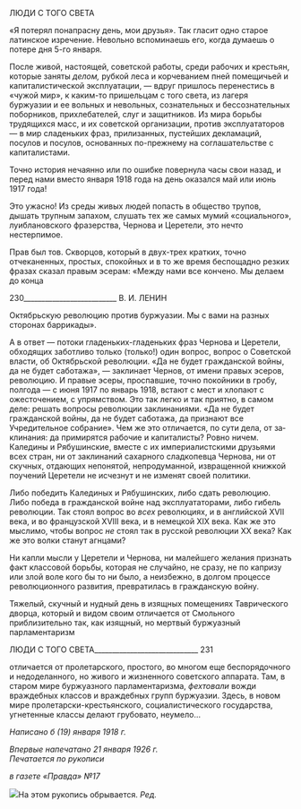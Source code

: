 ЛЮДИ С ТОГО СВЕТА

«Я потерял понапрасну день, мои друзья». Так гласит одно старое латинское изрече­ние. Невольно вспоминаешь его, когда думаешь о потере дня 5-го января.

После живой, настоящей, советской работы, среди рабочих и крестьян, которые за­няты _делом,_ рубкой леса и корчеванием пней помещичьей и капиталистической экс­плуатации, — вдруг пришлось перенестись в «чужой мир», к каким-то пришельцам с того света, из лагеря буржуазии и ее вольных и невольных, сознательных и бессозна­тельных поборников, прихлебателей, слуг и защитников. Из мира борьбы трудящихся масс, и их советской организации, против эксплуататоров — в мир сладеньких фраз, прилизанных, пустейших декламаций, посулов и посулов, основанных по-прежнему на соглашательстве с капиталистами.

Точно история нечаянно или по ошибке повернула часы свои назад, и перед нами вместо января 1918 года на день оказался май или июнь 1917 года!

Это ужасно! Из среды живых людей попасть в общество трупов, дышать трупным запахом, слушать тех же самых мумий «социального», луиблановского фразерства, Чернова и Церетели, это нечто нестерпимое.

Прав был тов. Скворцов, который в двух-трех кратких, точно отчеканенных, про­стых, спокойных и в то же время беспощадно резких фразах сказал правым эсерам: «Между нами все кончено. Мы делаем до конца

  

230__________________________ В. И. ЛЕНИН

Октябрьскую революцию против буржуазии. Мы с вами на разных сторонах баррика­ды».

А в ответ — потоки гладеньких-гладеньких фраз Чернова и Церетели, обходящих заботливо только (только!) один вопрос, вопрос о Советской власти, об Октябрьской революции. «Да не будет гражданской войны, да не будет саботажа», — заклинает Чернов, от имени правых эсеров, революцию. И правые эсеры, проспавшие, точно по­койники в гробу, полгода — с июня 1917 по январь 1918, встают с мест и хлопают с ожесточением, с упрямством. Это так легко и так приятно, в самом деле: решать вопро­сы революции заклинаниями. «Да не будет гражданской войны, да не будет саботажа, да признают все Учредительное собрание». Чем же это отличается, по сути дела, от за­клинания: да примирятся рабочие и капиталисты? Ровно ничем. Каледины и Рябушин­ские, вместе с их империалистскими друзьями всех стран, ни от заклинаний сахарного сладкопевца Чернова, ни от скучных, отдающих непонятой, непродуманной, извращен­ной книжкой поучений Церетели не исчезнут и не изменят своей политики.

Либо победить Калединых и Рябушинских, либо сдать революцию. Либо победа в гражданской войне над эксплуататорами, либо гибель революции. Так стоял вопрос во _всех_ революциях, и в английской XVII века, и во французской XVIII века, и в немецкой XIX века. Как же это мыслимо, чтобы вопрос _не_ стоял так в русской революции XX ве­ка? Как же это волки станут агнцами?

Ни капли мысли у Церетели и Чернова, ни малейшего желания признать факт клас­совой борьбы, которая не случайно, не сразу, не по капризу или злой воле кого бы то ни было, а неизбежно, в долгом процессе революционного развития, превратилась в граж­данскую войну.

Тяжелый, скучный и нудный день в изящных помещениях Таврического дворца, ко­торый и видом своим отличается от Смольного приблизительно так, как изящный, но мертвый буржуазный парламентаризм

  

ЛЮДИ С ТОГО СВЕТА_____________________________ 231

отличается от пролетарского, простого, во многом еще беспорядочного и недоделанно­го, но живого и жизненного советского аппарата. Там, в старом мире буржуазного пар­ламентаризма, _фехтовали_ вожди враждебных классов и враждебных групп буржуазии. Здесь, в новом мире пролетарски-крестьянского, социалистического государства, угне­тенные классы делают грубовато, неумело...

_Написано б (19) января 1918 г._

_Впервые напечатано 21 января 1926 г.                                                      Печатается по рукописи_

_в газете «Правда» №17_

![](file:///C:/Users/bot32/AppData/Local/Temp/msohtmlclip1/01/clip_image001.png)На этом рукопись обрывается. _Ред._